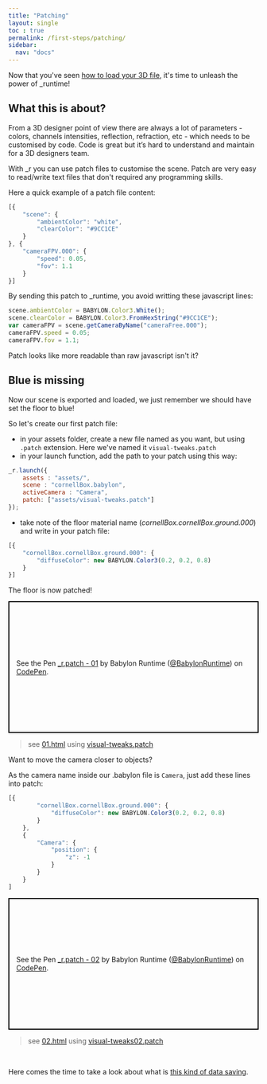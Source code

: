 ```yaml
---
title: "Patching"
layout: single
toc : true
permalink: /first-steps/patching/
sidebar:
  nav: "docs"  
---
```


Now that you've seen [how to load your 3D file](../launch), it's time to unleash the power of \_runtime!

## What this is about?

From a 3D designer point of view there are always a lot of parameters - colors, channels intensities, reflection, refraction, etc - which needs to be customised by code. 
Code is great but it’s hard to understand and maintain for a 3D designers team.

With \_r you can use patch files to customise the scene. Patch are very easy to read/write text files that don't required any programming skills.

Here a quick example of a patch file content:

```javascript
[{
    "scene": {
        "ambientColor": "white",
        "clearColor": "#9CC1CE"
    }
}, {
    "cameraFPV.000": {
        "speed": 0.05,
        "fov": 1.1
    }
}]
```

By sending this patch to \_runtime, you avoid writting these javascript lines:

```javascript
scene.ambientColor = BABYLON.Color3.White();
scene.clearColor = BABYLON.Color3.FromHexString("#9CC1CE");
var cameraFPV = scene.getCameraByName("cameraFree.000");
cameraFPV.speed = 0.05;
cameraFPV.fov = 1.1;
```

Patch looks like more readable than raw javascript isn't it?

## Blue is missing

Now our scene is exported and loaded, we just remember we should have set the floor to blue!

So let's create our first patch file:

- in your assets folder, create a new file named as you want, but using `.patch` extension. Here we've named it `visual-tweaks.patch`
- in your launch function, add the path to your patch using this way:

```javascript
_r.launch({
    assets : "assets/",
    scene : "cornellBox.babylon",
    activeCamera : "Camera",
    patch: ["assets/visual-tweaks.patch"]
});
```

- take note of the floor material name (*cornellBox.cornellBox.ground.000*) and write in your patch file:
 
```javascript
[{
    "cornellBox.cornellBox.ground.000": {
        "diffuseColor": new BABYLON.Color3(0.2, 0.2, 0.8)
    }
}]
```

The floor is now patched!

<p class="codepen" data-height="" data-theme-id="light" data-default-tab="js,result" data-user="BabylonRuntime" data-slug-hash="bZYGMJ" data-preview="" style="height: 265px; box-sizing: border-box; display: flex; align-items: center; justify-content: center; border: 2px solid black; margin: 1em 0; padding: 1em;" data-pen-title="_r.patch - 01">
  <span>See the Pen <a href="https://codepen.io/BabylonRuntime/pen/bZYGMJ/">
  _r.patch - 01</a> by Babylon Runtime (<a href="https://codepen.io/BabylonRuntime">@BabylonRuntime</a>)
  on <a href="https://codepen.io">CodePen</a>.</span>
</p>
<script async src="https://static.codepen.io/assets/embed/ei.js"></script>

> see [01.html](https://github.com/babylon-runtime/_r.assets/blob/master/babylon-runtime.github.io/examples/first-steps/patching/01.html) using [visual-tweaks.patch](https://github.com/babylon-runtime/_r.assets/blob/master/babylon-runtime.github.io/examples/first-steps/patching/assets/visual-tweaks.patch)

Want to move the camera closer to objects?

As the camera name inside our .babylon file is `Camera`, just add these lines into patch:

```javascript
[{
        "cornellBox.cornellBox.ground.000": {
            "diffuseColor": new BABYLON.Color3(0.2, 0.2, 0.8)
        }
    },
    {
        "Camera": {
            "position": {
                "z": -1
            }
        }
    }
]
```

<p class="codepen" data-height="" data-theme-id="light" data-default-tab="js,result" data-user="BabylonRuntime" data-slug-hash="ywPLEN" data-preview="" style="height: 265px; box-sizing: border-box; display: flex; align-items: center; justify-content: center; border: 2px solid black; margin: 1em 0; padding: 1em;" data-pen-title="_r.patch - 02">
  <span>See the Pen <a href="https://codepen.io/BabylonRuntime/pen/ywPLEN/">
  _r.patch - 02</a> by Babylon Runtime (<a href="https://codepen.io/BabylonRuntime">@BabylonRuntime</a>)
  on <a href="https://codepen.io">CodePen</a>.</span>
</p>
<script async src="https://static.codepen.io/assets/embed/ei.js"></script>

> see [02.html](https://github.com/babylon-runtime/_r.assets/blob/master/babylon-runtime.github.io/examples/first-steps/patching/02.html) using [visual-tweaks02.patch](https://github.com/babylon-runtime/_r.assets/blob/master/babylon-runtime.github.io/examples/first-steps/patching/assets/visual-tweaks02.patch)

<br>

Here comes the time to take a look about what is [this kind of data saving](../json).